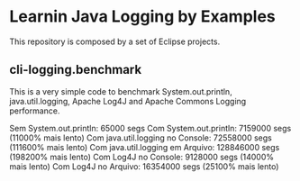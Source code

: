 Learnin Java Logging by Examples
================================

This repository is composed by a set of Eclipse projects.

cli-logging.benchmark
---------------------
This is a very simple code to benchmark System.out.println, java.util.logging, Apache Log4J and Apache Commons Logging performance.
 
Sem System.out.println: 65000 segs
Com System.out.println: 7159000 segs (11000% mais lento)
Com java.util.logging no Console: 72558000 segs (111600% mais lento)
Com java.util.logging em Arquivo: 128846000 segs (198200% mais lento)
Com Log4J no Console: 9128000 segs (14000% mais lento)
Com Log4J no Arquivo: 16354000 segs (25100% mais lento)
